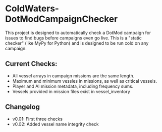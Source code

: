 # ColdWaters-DotModCampaignChecker
This project is designed to automatically check a DotMod campaign for issues to find bugs before campaigns even go live.
This is a "static checker" (like MyPy for Python) and is designed to be run cold on any campaign.

## Current Checks:
- All vessel arrays in campaign missions are the same length. 
- Maximum and minimum vessles in missions, as well as critical vessels. 
- Player and AI mission metadata, including frequency sums. 
- Vessels provided in mission files exist in vessel_inventory

## Changelog
- v0.01: First three checks
- v0.02: Added vessel name integrity check